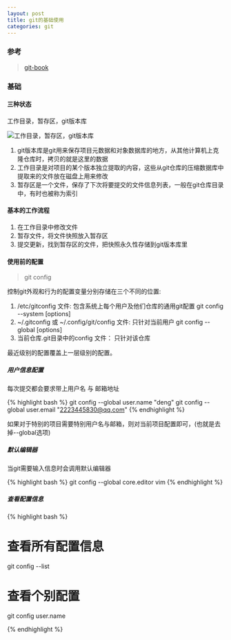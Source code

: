 ```yaml
---
layout: post
title: git的基础使用
categories: git
---
```



### 参考  

> [git-book](https://git-scm.com)

### 基础

#### 三种状态

工作目录，暂存区，git版本库  

![工作目录，暂存区，git版本库](http://itufei.oss-cn-hangzhou.aliyuncs.com/areas.png)
1. git版本库是git用来保存项目元数据和对象数据库的地方，从其他计算机上克隆仓库时，拷贝的就是这里的数据<br>
2. 工作目录是对项目的某个版本独立提取的内容，这些从git仓库的压缩数据库中提取来的文件放在磁盘上用来修改<br>
3. 暂存区是一个文件，保存了下次将要提交的文件信息列表，一般在git仓库目录中，有时也被称为索引<br>

#### 基本的工作流程  

1. 在工作目录中修改文件  
2. 暂存文件，将文件快照放入暂存区  
3. 提交更新，找到暂存区的文件，把快照永久性存储到git版本库里  


#### 使用前的配置  

> git config

控制git外观和行为的配置变量分别存储在三个不同的位置:  
1. /etc/gitconfig 文件: 包含系统上每个用户及他们仓库的通用git配置 git config --system [options]  
2. ~/.gitconfig 或 ~/.config/git/config 文件: 只针对当前用户 git config --global [options]  
3. 当前仓库.git目录中的config 文件： 只针对该仓库  

最近级别的配置覆盖上一层级别的配置。

##### 用户信息配置  

每次提交都会要求带上用户名 与 邮箱地址

{% highlight bash %}
git config --global user.name "deng"
git config --global user.email "2223445830@qq.com"
{% endhighlight %}  

如果对于特别的项目需要特别用户名与邮箱，则对当前项目配置即可，(也就是去掉--global选项)

##### 默认编辑器  

当git需要输入信息时会调用默认编辑器

{% highlight bash %}
git config --global core.editor vim
{% endhighlight %}  

##### 查看配置信息  

{% highlight bash %}

# 查看所有配置信息
git config --list
# 查看个别配置
git config user.name

{% endhighlight %}












